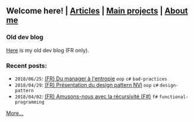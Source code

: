 ## Welcome here! | [Articles](articles.md) | [Main projects](projects.md) | [About me](about.md)

### Old dev blog
[Here](http://vincentp-dev.blogspot.fr/) is my old dev blog (FR only).

### Recent posts:
- `2018/06/25`: [(FR) Du manager à l'entropie](articles/fr/manager.md) `oop` `c#` `bad-practices`
- `2018/04/29`: [(FR) Présentation du design pattern NVI](articles/fr/nvi.md) `oop` `c#` `design-pattern`
- `2018/04/02`: [(FR) Amusons-nous avec la récursivité (F#)](articles/fr/recursivite.md) `f#` `functional-programming`

[More...](articles.md)
